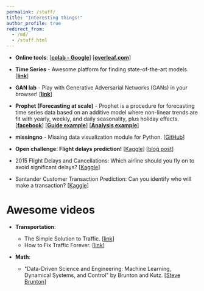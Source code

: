 ```yaml
---
permalink: /stuff/
title: "Interesting things!"
author_profile: true
redirect_from:
  - /md/
  - /stuff.html
---
```


- **Online tools**: [[**colab - Google**](https://colab.research.google.com/)] [[**overleaf.com**](https://www.overleaf.com)]

- **Time Series** - Awesome platform for finding state-of-the-art models. [[**link**](https://paperswithcode.com/area/time-series)]

- **GAN lab** - Play with Generative Adversarial Networks (GANs) in your browser! [[**link**](https://poloclub.github.io/ganlab/)]

- **Prophet (Forecasting at scale)** - Prophet is a procedure for forecasting time series data based on an additive model where non-linear trends are fit with yearly, weekly, and daily seasonality, plus holiday effects. [[**facebook**](https://facebook.github.io/prophet/)] [[**Guide example**](https://www.digitalocean.com/community/tutorials/a-guide-to-time-series-forecasting-with-prophet-in-python-3)] [[**Analysis example**](https://www.kaggle.com/elenapetrova/time-series-analysis-and-forecasts-with-prophet)]

- **missingno** - Missing data visualization module for Python. [[GitHub](https://github.com/ResidentMario/missingno)]

- **Open challenge: Flight delays prediction!** [[Kaggle](https://www.kaggle.com/c/flight-delays-prediction)] [[blog post](https://www.kaggle.com/fabiendaniel/predicting-flight-delays-tutorial)]

- 2015 Flight Delays and Cancellations: Which airline should you fly on to avoid significant delays? [[Kaggle](https://www.kaggle.com/usdot/flight-delays)]

- Santander Customer Transaction Prediction: Can you identify who will make a transaction? [[Kaggle](https://www.kaggle.com/c/santander-customer-transaction-prediction)]

Awesome videos
=======
- **Transportation**:
  - The Simple Solution to Traffic. [[link](https://www.youtube.com/watch?v=iHzzSao6ypE&t=5s)]
  - How to Fix Traffic Forever. [[link](https://www.youtube.com/watch?v=N4PW66_g6XA)]

- **Math**:
  - "Data-Driven Science and Engineering: Machine Learning, Dynamical Systems, and Control" by Brunton and Kutz. [[Steve Brunton](https://www.youtube.com/channel/UCm5mt-A4w61lknZ9lCsZtBw)]
